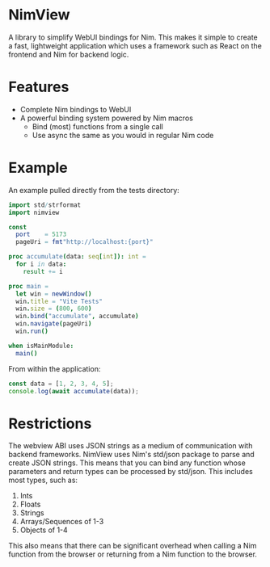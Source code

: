 # NimView

A library to simplify WebUI bindings for Nim. This makes it simple to create a fast, lightweight application which uses a framework such as React on the frontend and Nim for backend logic.

# Features

* Complete Nim bindings to WebUI
* A powerful binding system powered by Nim macros
  * Bind (most) functions from a single call
  * Use async the same as you would in regular Nim code

# Example

An example pulled directly from the tests directory:

```nim
import std/strformat
import nimview

const
  port    = 5173
  pageUri = fmt"http://localhost:{port}"

proc accumulate(data: seq[int]): int =
  for i in data:
    result += i

proc main =
  let win = newWindow()
  win.title = "Vite Tests"
  win.size = (800, 600)
  win.bind("accumulate", accumulate)
  win.navigate(pageUri)
  win.run()

when isMainModule:
  main()
```

From within the application:

```jsx
const data = [1, 2, 3, 4, 5];
console.log(await accumulate(data));
```

# Restrictions

The webview ABI uses JSON strings as a medium of communication with
backend frameworks. NimView uses Nim's std/json package to parse and
create JSON strings. This means that you can bind any function whose
parameters and return types can be processed by std/json. This includes
most types, such as:

1. Ints
2. Floats
3. Strings
4. Arrays/Sequences of 1-3
5. Objects of 1-4

This also means that there can be significant overhead when calling a Nim function from the browser or returning from a Nim function to the browser.
